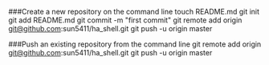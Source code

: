 ###Create a new repository on the command line
touch README.md
git init
git add README.md
git commit -m "first commit"
git remote add origin git@github.com:sun5411/ha_shell.git
git push -u origin master


###Push an existing repository from the command line
git remote add origin git@github.com:sun5411/ha_shell.git
git push -u origin master
